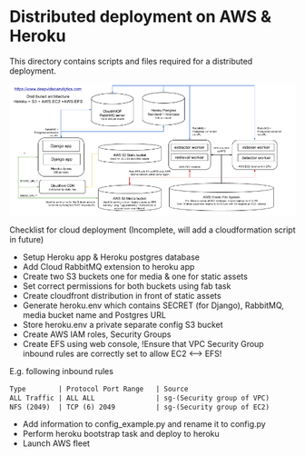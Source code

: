 # Distributed deployment on AWS & Heroku

This directory contains scripts and files required for a distributed deployment.

![Architecture](cloud.png "Distributed cloud architecture")

Checklist for cloud deployment 
(Incomplete, will add a cloudformation script in future)

- Setup Heroku app & Heroku postgres database
- Add Cloud RabbitMQ extension to heroku app
- Create two S3 buckets one for media & one for static assets
- Set correct permissions for both buckets using fab task
- Create cloudfront distribution in front of static assets
- Generate heroku.env which contains SECRET (for Django), RabbitMQ, media bucket name and Postgres URL
- Store heroku.env a private separate config S3 bucket
- Create AWS IAM roles, Security Groups
- Create EFS using web console, !Ensure that VPC Security Group inbound rules are correctly set to allow EC2 <--> EFS!

E.g. following inbound rules
```
Type        | Protocol Port Range   | Source
ALL Traffic | ALL ALL               | sg-(Security group of VPC)
NFS (2049)  | TCP (6) 2049          | sg-(Security group of EC2)
```
- Add information to config_example.py and rename it to config.py
- Perform heroku bootstrap task and deploy to heroku
- Launch AWS fleet
